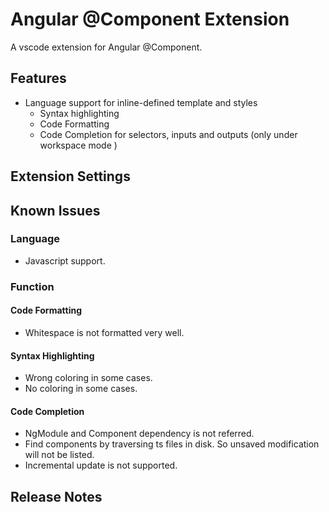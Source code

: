 # Angular @Component Extension

A vscode extension for Angular @Component.

## Features
- Language support for inline-defined template and styles
  - Syntax highlighting
  - Code Formatting
  - Code Completion for selectors, inputs and outputs (only under workspace mode )

## Extension Settings

## Known Issues

### Language
- Javascript support.

### Function

#### Code Formatting
- Whitespace is not formatted very well.

#### Syntax Highlighting
- Wrong coloring in some cases.
- No coloring in some cases.

#### Code Completion
- NgModule and Component dependency is not referred.
- Find components by traversing ts files in disk. So unsaved modification will not be listed.
- Incremental update is not supported.

## Release Notes